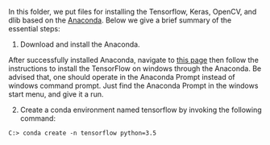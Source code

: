 In this folder, we put files for installing the Tensorflow, Keras, OpenCV, and dlib based on the [Anaconda](https://www.anaconda.com/download/). Below we give a brief summary of the essential steps:

1. Download and install the Anaconda. 

After successfully installed Anaconda, navigate to [this page](https://www.tensorflow.org/install/install_windows#installing_with_anaconda) then follow the instructions to install the TensorFlow on windows through the Anaconda. Be advised that, one should operate in the Anaconda Prompt instead of windows command prompt. Just find the Anaconda Prompt in the windows start menu, and give it a run. 

2. Create a conda environment named tensorflow by invoking the following command:
```
C:> conda create -n tensorflow python=3.5 
```

